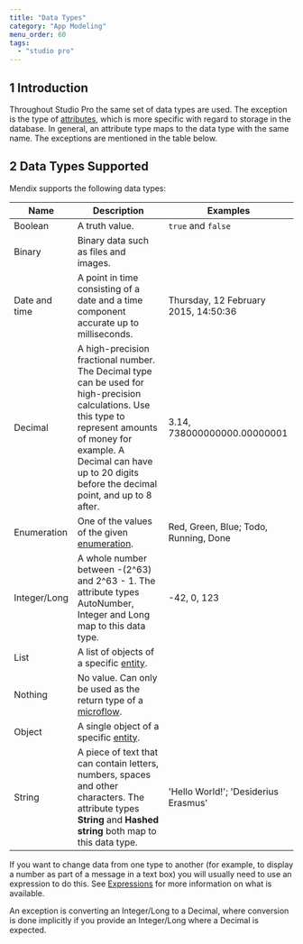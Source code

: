 ```yaml
---
title: "Data Types"
category: "App Modeling"
menu_order: 60
tags:
  - "studio pro"
---
```


## 1 Introduction

Throughout Studio Pro the same set of data types are used. The exception is the type of [attributes](attributes), which is more specific with regard to storage in the database. In general, an attribute type maps to the data type with the same name. The exceptions are mentioned in the table below.

## 2 Data Types Supported

Mendix supports the following data types:

| Name          | Description                                                                                                                                                                                                                                | Examples                              |
| ------------- | ------------------------------------------------------------------------------------------------------------------------------------------------------------------------------------------------------------------------------------------ | ------------------------------------- |
| Boolean       | A truth value.                                                                                                                                                                                                                             | `true` and `false`                    |
| Binary        | Binary data such as files and images.                                                                                                                                                                                                      |                                       |
| Date and time | A point in time consisting of a date and a time component accurate up to milliseconds.                                                                                                                                                     | Thursday, 12 February 2015, 14:50:36  |
| Decimal       | A high-precision fractional number. The Decimal type can be used for high-precision calculations. Use this type to represent amounts of money for example. A Decimal can have up to 20 digits before the decimal point, and up to 8 after. | 3.14, 738000000000.00000001           |
| Enumeration   | One of the values of the given [enumeration](enumerations).                                                                                                                                                                                | Red, Green, Blue; Todo, Running, Done |
| Integer/Long  | A whole number between -(2^63) and 2^63 - 1. The attribute types AutoNumber, Integer and Long map to this data type.                                                                                                                       | -42, 0, 123                           |
| List          | A list of objects of a specific [entity](entities).                                                                                                                                                                                        |                                       |
| Nothing       | No value. Can only be used as the return type of a [microflow](microflows).                                                                                                                                                                |                                       |
| Object        | A single object of a specific [entity](entities).                                                                                                                                                                                          |                                       |
| String        | A piece of text that can contain letters, numbers, spaces and other characters. The attribute types **String** and **Hashed string** both map to this data type.                                                                           | 'Hello World!'; 'Desiderius Erasmus'  |

If you want to change data from one type to another (for example, to display a number as part of a message in a text box) you will usually need to use an expression to do this. See [Expressions](expressions) for more information on what is available.

An exception is converting an Integer/Long to a Decimal, where conversion is done implicitly if you provide an Integer/Long where a Decimal is expected.
